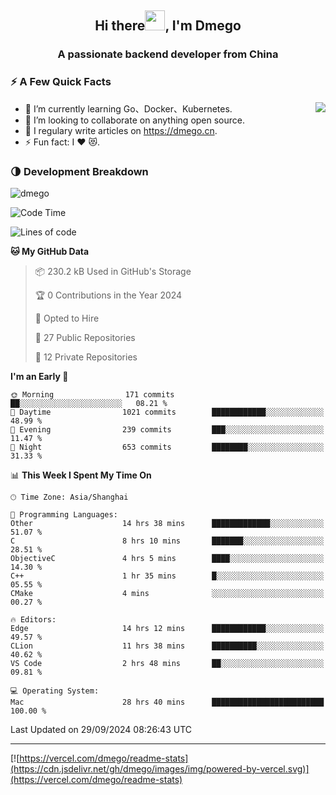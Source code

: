 <h2 align="center">Hi there<img src="https://cdn.jsdelivr.net/gh/dmego/images/img/Hi.gif" height="32" />, I'm Dmego </h2>
<h3 align="center">A passionate backend developer from China</h3>

### ⚡️ A Few Quick Facts

<img align="right" src="https://readme-stats-dmego.vercel.app/api?username=dmego&show_icons=true&icon_color=1573B3&hide_title=true&text_color=718096&bg_color=00000000&hide_border=true"/>

<ul>
    <li> 🌱 I’m currently learning Go、Docker、Kubernetes.</li>
    <li> 👯 I’m looking to collaborate on anything open source.</li>
    <li> 📝 I regulary write articles on <a href="https://dmego.cn">https://dmego.cn</a>.</li>
    <li> ⚡ Fun fact: I ❤️ 😻.</li>
</ul>

### 🌗 Development Breakdown

<img src="https://komarev.com/ghpvc/?username=dmego" alt="dmego" />

<!--START_SECTION:waka-->
![Code Time](http://img.shields.io/badge/Code%20Time-2%2C970%20hrs%2026%20mins-blue)

![Lines of code](https://img.shields.io/badge/From%20Hello%20World%20I%27ve%20Written-675.6%20thousand%20lines%20of%20code-blue)

**🐱 My GitHub Data** 

> 📦 230.2 kB Used in GitHub's Storage 
 > 
> 🏆 0 Contributions in the Year 2024
 > 
> 💼 Opted to Hire
 > 
> 📜 27 Public Repositories 
 > 
> 🔑 12 Private Repositories 
 > 
**I'm an Early 🐤** 

```text
🌞 Morning                171 commits         ██░░░░░░░░░░░░░░░░░░░░░░░   08.21 % 
🌆 Daytime                1021 commits        ████████████░░░░░░░░░░░░░   48.99 % 
🌃 Evening                239 commits         ███░░░░░░░░░░░░░░░░░░░░░░   11.47 % 
🌙 Night                  653 commits         ████████░░░░░░░░░░░░░░░░░   31.33 % 
```


📊 **This Week I Spent My Time On** 

```text
🕑︎ Time Zone: Asia/Shanghai

💬 Programming Languages: 
Other                    14 hrs 38 mins      █████████████░░░░░░░░░░░░   51.07 % 
C                        8 hrs 10 mins       ███████░░░░░░░░░░░░░░░░░░   28.51 % 
ObjectiveC               4 hrs 5 mins        ████░░░░░░░░░░░░░░░░░░░░░   14.30 % 
C++                      1 hr 35 mins        █░░░░░░░░░░░░░░░░░░░░░░░░   05.55 % 
CMake                    4 mins              ░░░░░░░░░░░░░░░░░░░░░░░░░   00.27 % 

🔥 Editors: 
Edge                     14 hrs 12 mins      ████████████░░░░░░░░░░░░░   49.57 % 
CLion                    11 hrs 38 mins      ██████████░░░░░░░░░░░░░░░   40.62 % 
VS Code                  2 hrs 48 mins       ██░░░░░░░░░░░░░░░░░░░░░░░   09.81 % 

💻 Operating System: 
Mac                      28 hrs 40 mins      █████████████████████████   100.00 % 
```


 Last Updated on 29/09/2024 08:26:43 UTC
<!--END_SECTION:waka-->

---

[![https://vercel.com/dmego/readme-stats](https://cdn.jsdelivr.net/gh/dmego/images/img/powered-by-vercel.svg)](https://vercel.com/dmego/readme-stats)

